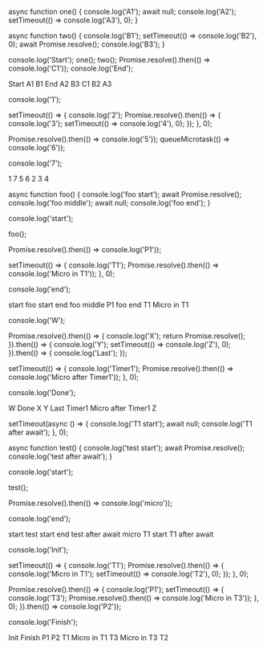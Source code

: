 async function one() {
  console.log('A1');
  await null;
  console.log('A2');
  setTimeout(() => console.log('A3'), 0);
}

async function two() {
  console.log('B1');
  setTimeout(() => console.log('B2'), 0);
  await Promise.resolve();
  console.log('B3');
}

console.log('Start');
one();
two();
Promise.resolve().then(() => console.log('C1'));
console.log('End');


Start
A1
B1
End
A2
B3
C1
B2
A3


console.log('1');

setTimeout(() => {
  console.log('2');
  Promise.resolve().then(() => {
    console.log('3');
    setTimeout(() => console.log('4'), 0);
  });
}, 0);

Promise.resolve().then(() => console.log('5'));
queueMicrotask(() => console.log('6'));

console.log('7');


1
7
5
6
2
3
4


async function foo() {
  console.log('foo start');
  await Promise.resolve();
  console.log('foo middle');
  await null;
  console.log('foo end');
}

console.log('start');

foo();

Promise.resolve().then(() => console.log('P1'));

setTimeout(() => {
  console.log('T1');
  Promise.resolve().then(() => console.log('Micro in T1'));
}, 0);

console.log('end');


start
foo start
end
foo middle
P1
foo end
T1
Micro in T1


console.log('W');

Promise.resolve().then(() => {
  console.log('X');
  return Promise.resolve();
}).then(() => {
  console.log('Y');
  setTimeout(() => console.log('Z'), 0);
}).then(() => {
  console.log('Last');
});

setTimeout(() => {
  console.log('Timer1');
  Promise.resolve().then(() => console.log('Micro after Timer1'));
}, 0);

console.log('Done');


W
Done
X
Y
Last
Timer1
Micro after Timer1
Z


setTimeout(async () => {
  console.log('T1 start');
  await null;
  console.log('T1 after await');
}, 0);

async function test() {
  console.log('test start');
  await Promise.resolve();
  console.log('test after await');
}

console.log('start');

test();

Promise.resolve().then(() => console.log('micro'));

console.log('end');


start
test start
end
test after await
micro
T1 start
T1 after await


console.log('Init');

setTimeout(() => {
  console.log('T1');
  Promise.resolve().then(() => {
    console.log('Micro in T1');
    setTimeout(() => console.log('T2'), 0);
  });
}, 0);

Promise.resolve().then(() => {
  console.log('P1');
  setTimeout(() => {
    console.log('T3');
    Promise.resolve().then(() => console.log('Micro in T3'));
  }, 0);
}).then(() => console.log('P2'));

console.log('Finish');


Init
Finish
P1
P2
T1
Micro in T1
T3
Micro in T3
T2

